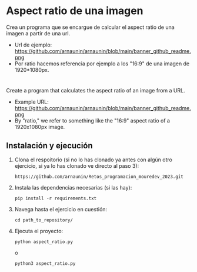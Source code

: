 # Aspect ratio de una imagen

Crea un programa que se encargue de calcular el aspect ratio de una imagen a partir de una url.
- Url de ejemplo:
  https://github.com/arnaunin/arnaunin/blob/main/banner_github_readme.png
- Por ratio hacemos referencia por ejemplo a los "16:9" de una imagen de 1920*1080px.

#

Create a program that calculates the aspect ratio of an image from a URL.
- Example URL:
  https://github.com/arnaunin/arnaunin/blob/main/banner_github_readme.png
- By "ratio," we refer to something like the "16:9" aspect ratio of a 1920x1080px image.

## Instalación y ejecución
1. Clona el respoitorio (si no lo has clonado ya antes con algún otro ejercicio, si ya lo has clonado ve directo al paso 3):
   ```
   https://github.com/arnaunin/Retos_programacion_mouredev_2023.git
   ```
2. Instala las dependencias necesarias (si las hay):
   ```
   pip install -r requirements.txt
   ```
3. Navega hasta el ejercicio en cuestión:
   ```
   cd path_to_repository/
   ```
4. Ejecuta el proyecto:
   ```
   python aspect_ratio.py
   ```
   o
   ```
   python3 aspect_ratio.py
